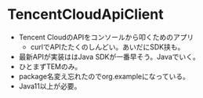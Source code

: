 # TencentCloudApiClient
- Tencent CloudのAPIをコンソールから叩くためのアプリ
  - curlでAPIたたくのしんどい。あいだにSDK挟も。
- 最新APIが実装ははJava SDKが一番早そう。Javaでいく。
- ひとまずTEMのみ。
- package名変え忘れたのでorg.exampleになっている。
- Java11以上が必要。
